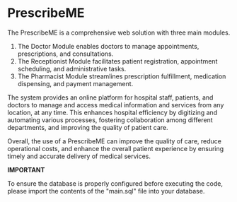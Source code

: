 # PrescribeME

The PrescribeME is a comprehensive web solution with three main modules. 
1) The Doctor Module enables doctors to manage appointments, prescriptions, and consultations. 
2) The Receptionist Module facilitates patient registration, appointment scheduling, and administrative tasks. 
3) The Pharmacist Module streamlines prescription fulfillment, medication dispensing, and payment management.

The system provides an online platform for hospital staff, patients, and doctors to manage and access medical information and services from any location, at any time. This enhances hospital efficiency by digitizing and automating various processes, fostering collaboration among different departments, and improving the quality of patient care. 

Overall, the use of a PrescribeME can improve the quality of care, reduce operational costs, and enhance the overall patient experience by ensuring timely and accurate delivery of medical services. 


**IMPORTANT**

To ensure the database is properly configured before executing the code, please import the contents of the "main.sql" file into your database.
